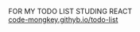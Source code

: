 FOR MY TODO LIST
STUDING REACT
<br>
<a href = "code-mongkey.githyb.io/todo-list">code-mongkey.githyb.io/todo-list</a>
